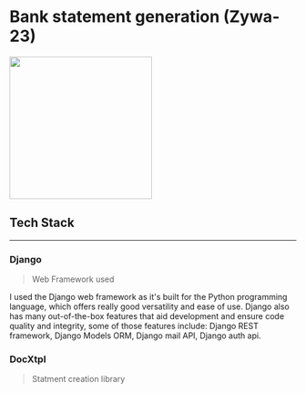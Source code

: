 # Bank statement generation (Zywa-23)

<img src="https://github.com/Emad-Eldin-G/Transactions-details/blob/main/logo.png" width="250">

## Tech Stack
------------------------------------  
### Django
> Web Framework used
  
I used the Django web framework as it's built for the Python programming language, which offers really good versatility and ease of use. Django also has many out-of-the-box features that aid development and ensure code quality and integrity, some of those features include: Django REST framework, Django Models ORM, Django mail API, Django auth api.  


### DocXtpl
> Statment creation library
